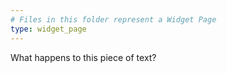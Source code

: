 ```yaml
---
# Files in this folder represent a Widget Page
type: widget_page
---
```


What happens to this piece of text?

